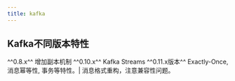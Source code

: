 ```yaml
---
title: kafka
---
```


## Kafka不同版本特性
^^0.8.x^^ 增加副本机制
^^0.10.x^^ Kafka Streams
^^0.11.x版本^^ Exactly-Once, 消息幂等性, 事务等特性。| 消息格式重构，注意兼容性问题。
##
